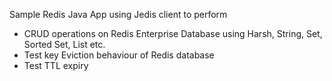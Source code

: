 Sample Redis Java App using Jedis client to perform 
  - CRUD operations on Redis Enterprise Database using Harsh, String, Set, Sorted Set, List etc.
  - Test key Eviction behaviour of Redis database
  - Test TTL expiry
